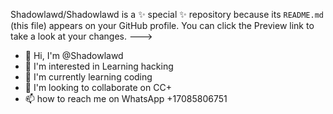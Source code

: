 

Shadowlawd/Shadowlawd is a ✨ special ✨ repository because its `README.md` (this file) appears on your GitHub profile.
You can click the Preview link to take a look at your changes.
--->
- 👋 Hi, I'm @Shadowlawd
- 👀 I'm interested in Learning hacking
- 🌱 I'm currently learning coding 
- 💞 I'm looking to collaborate on CC+
- 📫 how to reach me on WhatsApp +17085806751
